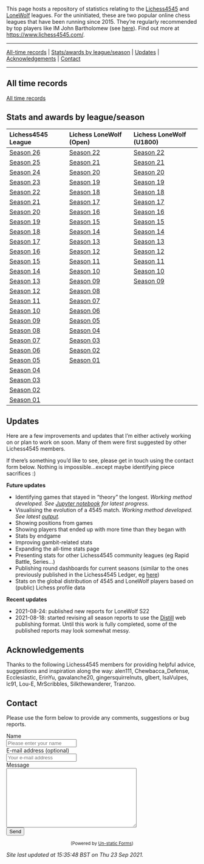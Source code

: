 This page hosts a repository of statistics relating to the
[Lichess4545](https://www.lichess4545.com/team4545/) and
[LoneWolf](https://www.lichess4545.com/lonewolf/) leagues. For the
uninitiated, these are two popular online chess leagues that have been
running since 2015. They’re regularly recommended by top players like IM
John Bartholomew (see
[here](https://www.youtube.com/watch?v=sORvXN2tKZQ&t=410s)). Find out
more at <https://www.lichess4545.com/>.

------------------------------------------------------------------------

[All-time records](#alltime) \| [Stats/awards by
league/season](#season-stats) \| [Updates](#updates) \|
[Acknowledgements](#acknowledgements) \| [Contact](#contact)

------------------------------------------------------------------------

## All time records

[All time
records](https://rahulan-c.github.io/lichess4545-stats/reports/alltime_stats.html)

## Stats and awards by league/season

| Lichess4545 League                                                                     | Lichess LoneWolf (Open)                                                                  | Lichess LoneWolf (U1800)                                                                  |
|:---------------------------------------------------------------------------------------|:-----------------------------------------------------------------------------------------|:------------------------------------------------------------------------------------------|
| [Season 26](https://rahulan-c.github.io/lichess4545-stats/reports/stats_4545_s26.html) | [Season 22](https://rahulan-c.github.io/lichess4545-stats/reports/stats_lwopen_s22.html) | [Season 22](https://rahulan-c.github.io/lichess4545-stats/reports/stats_lwu1800_s22.html) |
| [Season 25](https://rahulan-c.github.io/lichess4545-stats/reports/stats_4545_s25.html) | [Season 21](https://rahulan-c.github.io/lichess4545-stats/reports/stats_lwopen_s21.html) | [Season 21](https://rahulan-c.github.io/lichess4545-stats/reports/stats_lwu1800_s21.html) |
| [Season 24](https://rahulan-c.github.io/lichess4545-stats/reports/stats_4545_s24.html) | [Season 20](https://rahulan-c.github.io/lichess4545-stats/reports/stats_lwopen_s20.html) | [Season 20](https://rahulan-c.github.io/lichess4545-stats/reports/stats_lwu1800_s20.html) |
| [Season 23](https://rahulan-c.github.io/lichess4545-stats/reports/stats_4545_s23.html) | [Season 19](https://rahulan-c.github.io/lichess4545-stats/reports/stats_lwopen_s19.html) | [Season 19](https://rahulan-c.github.io/lichess4545-stats/reports/stats_lwu1800_s19.html) |
| [Season 22](https://rahulan-c.github.io/lichess4545-stats/reports/stats_4545_s22.html) | [Season 18](https://rahulan-c.github.io/lichess4545-stats/reports/stats_lwopen_s18.html) | [Season 18](https://rahulan-c.github.io/lichess4545-stats/reports/stats_lwu1800_s18.html) |
| [Season 21](https://rahulan-c.github.io/lichess4545-stats/reports/stats_4545_s21.html) | [Season 17](https://rahulan-c.github.io/lichess4545-stats/reports/stats_lwopen_s17.html) | [Season 17](https://rahulan-c.github.io/lichess4545-stats/reports/stats_lwu1800_s17.html) |
| [Season 20](https://rahulan-c.github.io/lichess4545-stats/reports/stats_4545_s20.html) | [Season 16](https://rahulan-c.github.io/lichess4545-stats/reports/stats_lwopen_s16.html) | [Season 16](https://rahulan-c.github.io/lichess4545-stats/reports/stats_lwu1800_s16.html) |
| [Season 19](https://rahulan-c.github.io/lichess4545-stats/reports/stats_4545_s19.html) | [Season 15](https://rahulan-c.github.io/lichess4545-stats/reports/stats_lwopen_s15.html) | [Season 15](https://rahulan-c.github.io/lichess4545-stats/reports/stats_lwu1800_s15.html) |
| [Season 18](https://rahulan-c.github.io/lichess4545-stats/reports/stats_4545_s18.html) | [Season 14](https://rahulan-c.github.io/lichess4545-stats/reports/stats_lwopen_s14.html) | [Season 14](https://rahulan-c.github.io/lichess4545-stats/reports/stats_lwu1800_s14.html) |
| [Season 17](https://rahulan-c.github.io/lichess4545-stats/reports/stats_4545_s17.html) | [Season 13](https://rahulan-c.github.io/lichess4545-stats/reports/stats_lwopen_s13.html) | [Season 13](https://rahulan-c.github.io/lichess4545-stats/reports/stats_lwu1800_s13.html) |
| [Season 16](https://rahulan-c.github.io/lichess4545-stats/reports/stats_4545_s16.html) | [Season 12](https://rahulan-c.github.io/lichess4545-stats/reports/stats_lwopen_s12.html) | [Season 12](https://rahulan-c.github.io/lichess4545-stats/reports/stats_lwu1800_s12.html) |
| [Season 15](https://rahulan-c.github.io/lichess4545-stats/reports/stats_4545_s15.html) | [Season 11](https://rahulan-c.github.io/lichess4545-stats/reports/stats_lwopen_s11.html) | [Season 11](https://rahulan-c.github.io/lichess4545-stats/reports/stats_lwu1800_s11.html) |
| [Season 14](https://rahulan-c.github.io/lichess4545-stats/reports/stats_4545_s14.html) | [Season 10](https://rahulan-c.github.io/lichess4545-stats/reports/stats_lwopen_s10.html) | [Season 10](https://rahulan-c.github.io/lichess4545-stats/reports/stats_lwu1800_s10.html) |
| [Season 13](https://rahulan-c.github.io/lichess4545-stats/reports/stats_4545_s13.html) | [Season 09](https://rahulan-c.github.io/lichess4545-stats/reports/stats_lwopen_s09.html) | [Season 09](https://rahulan-c.github.io/lichess4545-stats/reports/stats_lwu1800_s09.html) |
| [Season 12](https://rahulan-c.github.io/lichess4545-stats/reports/stats_4545_s12.html) | [Season 08](https://rahulan-c.github.io/lichess4545-stats/reports/stats_lwopen_s08.html) |                                                                                           |
| [Season 11](https://rahulan-c.github.io/lichess4545-stats/reports/stats_4545_s11.html) | [Season 07](https://rahulan-c.github.io/lichess4545-stats/reports/stats_lwopen_s07.html) |                                                                                           |
| [Season 10](https://rahulan-c.github.io/lichess4545-stats/reports/stats_4545_s10.html) | [Season 06](https://rahulan-c.github.io/lichess4545-stats/reports/stats_lwopen_s06.html) |                                                                                           |
| [Season 09](https://rahulan-c.github.io/lichess4545-stats/reports/stats_4545_s09.html) | [Season 05](https://rahulan-c.github.io/lichess4545-stats/reports/stats_lwopen_s05.html) |                                                                                           |
| [Season 08](https://rahulan-c.github.io/lichess4545-stats/reports/stats_4545_s08.html) | [Season 04](https://rahulan-c.github.io/lichess4545-stats/reports/stats_lwopen_s04.html) |                                                                                           |
| [Season 07](https://rahulan-c.github.io/lichess4545-stats/reports/stats_4545_s07.html) | [Season 03](https://rahulan-c.github.io/lichess4545-stats/reports/stats_lwopen_s03.html) |                                                                                           |
| [Season 06](https://rahulan-c.github.io/lichess4545-stats/reports/stats_4545_s06.html) | [Season 02](https://rahulan-c.github.io/lichess4545-stats/reports/stats_lwopen_s02.html) |                                                                                           |
| [Season 05](https://rahulan-c.github.io/lichess4545-stats/reports/stats_4545_s05.html) | [Season 01](https://rahulan-c.github.io/lichess4545-stats/reports/stats_lwopen_s01.html) |                                                                                           |
| [Season 04](https://rahulan-c.github.io/lichess4545-stats/reports/stats_4545_s04.html) |                                                                                          |                                                                                           |
| [Season 03](https://rahulan-c.github.io/lichess4545-stats/reports/stats_4545_s03.html) |                                                                                          |                                                                                           |
| [Season 02](https://rahulan-c.github.io/lichess4545-stats/reports/stats_4545_s02.html) |                                                                                          |                                                                                           |
| [Season 01](https://rahulan-c.github.io/lichess4545-stats/reports/stats_4545_s01.html) |                                                                                          |                                                                                           |

## Updates

Here are a few improvements and updates that I’m either actively working
on or plan to work on soon. Many of them were first suggested by other
Lichess4545 members.

If there’s something you’d like to see, please get in touch using the
contact form below. Nothing is impossible…except maybe identifying piece
sacrifices :)

**Future updates**

-   Identifying games that stayed in “theory” the longest. *Working
    method developed. See [Jupyter
    notebook](https://github.com/rahulan-c/lichess4545-stats/blob/e2ad93bcb02fd46275704487784d6307a8780804/scripts/pub_test/identify_theory_games.ipynb)
    for latest progress.*
-   Visualising the evolution of a 4545 match. *Working method
    developed. See latest
    [output](https://raw.githubusercontent.com/rahulan-c/lichess4545-stats/cf7533b80143d5cc676395f0eaa7f238174f140f/scripts/pub_test/match_story.svg).*
-   Showing positions from games
-   Showing players that ended up with more time than they began with
-   Stats by endgame
-   Improving gambit-related stats
-   Expanding the all-time stats page
-   Presenting stats for other Lichess4545 community leagues (eg Rapid
    Battle, Series…)
-   Publishing round dashboards for current seasons (similar to the ones
    previously published in the Lichess4545 Ledger, eg
    [here](https://www.lichess4545.com/media/uploads/2021/06/15/dash_lonewolf_s22_r3.png))
-   Stats on the global distribution of 4545 and LoneWolf players based
    on (public) Lichess profile data

**Recent updates**

-   2021-08-24: published new reports for LoneWolf S22
-   2021-08-18: started revising all season reports to use the
    [Distill](https://rstudio.github.io/distill/) web publishing format.
    Until this work is fully completed, some of the published reports
    may look somewhat messy.

## Acknowledgements

Thanks to the following Lichess4545 members for providing helpful
advice, suggestions and inspiration along the way: alen111,
Chewbacca\_Defense, Ecclesiastic, ErinYu, gavalanche20,
gingersquirrelnuts, glbert, IsaVulpes, lc91, Lou-E, MrScribbles,
Silkthewanderer, Tranzoo.

## Contact

Please use the form below to provide any comments, suggestions or bug
reports.

<form method="post" action="https://forms.un-static.com/forms/c65e8c7acaf8b132767fee1fba923d3d07b959c5">
  <div class="form-group row">
    <label for="name" class="col-4 col-form-label">Name</label>
    <div class="col-8">
      <div class="input-group">
        <div class="input-group-addon">
          <i class="fa fa-user"></i>
        </div>
        <input id="name" name="name" placeholder="Please enter your name" type="text" required="required" class="form-control">
      </div>
    </div>
  </div>
  <div class="form-group row">
    <label for="email" class="col-4 col-form-label">E-mail address (optional)</label>
    <div class="col-8">
      <div class="input-group">
        <div class="input-group-addon">
          <i class="fa fa-envelope"></i>
        </div>
        <input id="email" name="email" placeholder="Your e-mail address" type="text" class="form-control">
      </div>
    </div>
  </div>
  <div class="form-group row">
    <label for="message" class="col-4 col-form-label">Message</label>
    <div class="col-8">
      <textarea id="message" name="message" cols="40" rows="10" required="required" class="form-control"></textarea>
    </div>
  </div>
  <div class="form-group row">
    <div class="offset-4 col-8">
      <button name="submit" type="submit" class="button">Send</button>
    </div>
  </div>
</form>
<div align="center">
  <p><small>(Powered by <a rel="nofollow" href="https://un-static.com/">Un-static Forms</a>)</small></p>
</div>

*Site last updated at 15:35:48 BST on Thu 23 Sep 2021.*
